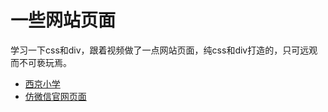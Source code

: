 # 一些网站页面

学习一下css和div，跟着视频做了一点网站页面，纯css和div打造的，只可远观而不可亵玩焉。

- [西京小学](./西京小学练习)
- [仿微信官网页面](./仿微信官网)


